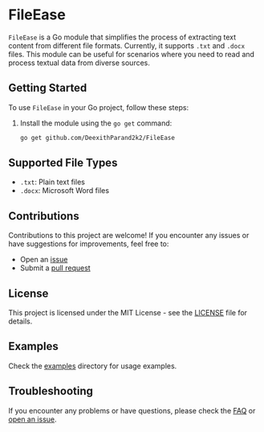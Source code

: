 # FileEase

`FileEase` is a Go module that simplifies the process of extracting text content from different file formats. Currently, it supports `.txt` and `.docx` files. This module can be useful for scenarios where you need to read and process textual data from diverse sources.

## Getting Started

To use `FileEase` in your Go project, follow these steps:

1. Install the module using the `go get` command:

    ```bash
    go get github.com/DeexithParand2k2/FileEase
    ```


## Supported File Types

- `.txt`: Plain text files
- `.docx`: Microsoft Word files

## Contributions

Contributions to this project are welcome! If you encounter any issues or have suggestions for improvements, feel free to:

- Open an [issue](https://github.com/DeexithParand2k2/FileEase/issues)
- Submit a [pull request](https://github.com/DeexithParand2k2/FileEase/pulls)

## License

This project is licensed under the MIT License - see the [LICENSE](LICENSE) file for details.

## Examples

Check the [examples](examples) directory for usage examples.

## Troubleshooting

If you encounter any problems or have questions, please check the [FAQ](docs/FAQ.md) or [open an issue](https://github.com/DeexithParand2k2/FileEase/issues).
